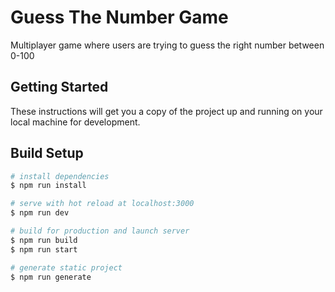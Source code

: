 # Guess The Number Game

Multiplayer game where users are trying to guess the right number between 0-100

## Getting Started

These instructions will get you a copy of the project up and running on your local machine for development.

## Build Setup

``` bash
# install dependencies
$ npm run install

# serve with hot reload at localhost:3000
$ npm run dev

# build for production and launch server
$ npm run build
$ npm run start

# generate static project
$ npm run generate
```
